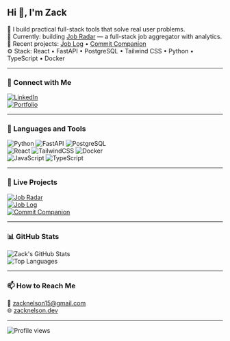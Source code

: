 ## Hi 👋, I'm Zack

🎯 I build practical full-stack tools that solve real user problems.  
🚀 Currently: building [Job Radar](https://jobradar.zacknelson.dev) — a full-stack job aggregator with analytics.  
💼 Recent projects: [Job Log](https://joblog.zacknelson.dev/) • [Commit Companion](https://pypi.org/project/commit-companion/)  
⚙️ Stack: React • FastAPI • PostgreSQL • Tailwind CSS • Python • TypeScript • Docker  

---

### 🔗 Connect with Me  
[![LinkedIn](https://img.shields.io/badge/LinkedIn-0077B5?style=for-the-badge&logo=linkedin&logoColor=white)](https://www.linkedin.com/in/nelsonzack/)  
[![Portfolio](https://img.shields.io/badge/Portfolio-000000?style=for-the-badge&logo=vercel&logoColor=white)](https://zacknelson.dev)

---

### 🧰 Languages and Tools  

![Python](https://img.shields.io/badge/Python-14354C?style=for-the-badge&logo=python&logoColor=white)
![FastAPI](https://img.shields.io/badge/FastAPI-009688?style=for-the-badge&logo=fastapi&logoColor=white)
![PostgreSQL](https://img.shields.io/badge/PostgreSQL-316192?style=for-the-badge&logo=postgresql&logoColor=white)  
![React](https://img.shields.io/badge/React-20232A?style=for-the-badge&logo=react&logoColor=61DAFB)
![TailwindCSS](https://img.shields.io/badge/Tailwind_CSS-38B2AC?style=for-the-badge&logo=tailwind-css&logoColor=white)
![Docker](https://img.shields.io/badge/Docker-2496ED?style=for-the-badge&logo=docker&logoColor=white)  
![JavaScript](https://img.shields.io/badge/JavaScript-F7DF1E?style=for-the-badge&logo=javascript&logoColor=black)
![TypeScript](https://img.shields.io/badge/TypeScript-007ACC?style=for-the-badge&logo=typescript&logoColor=white)

---

### 🚀 Live Projects  

[![Job Radar](https://img.shields.io/badge/Job_Radar-LIVE-success?style=for-the-badge)](https://jobradar.zacknelson.dev)  
[![Job Log](https://img.shields.io/badge/Job_Log-LIVE-success?style=for-the-badge)](https://joblog.zacknelson.dev/)  
[![Commit Companion](https://img.shields.io/badge/Commit_Companion-PyPI-success?style=for-the-badge)](https://pypi.org/project/commit-companion/)

---

### 📊 GitHub Stats  

![Zack's GitHub Stats](https://github-readme-stats.vercel.app/api?username=nelson-zack&show_icons=true&theme=tokyonight)  
![Top Languages](https://github-readme-stats.vercel.app/api/top-langs/?username=nelson-zack&layout=compact&theme=tokyonight&hide=jupyter%20notebook)

---

### 📫 How to Reach Me  
📧 zacknelson15@gmail.com  
🌐 [zacknelson.dev](https://zacknelson.dev)

---

![Profile views](https://komarev.com/ghpvc/?username=nelson-zack&style=for-the-badge)
